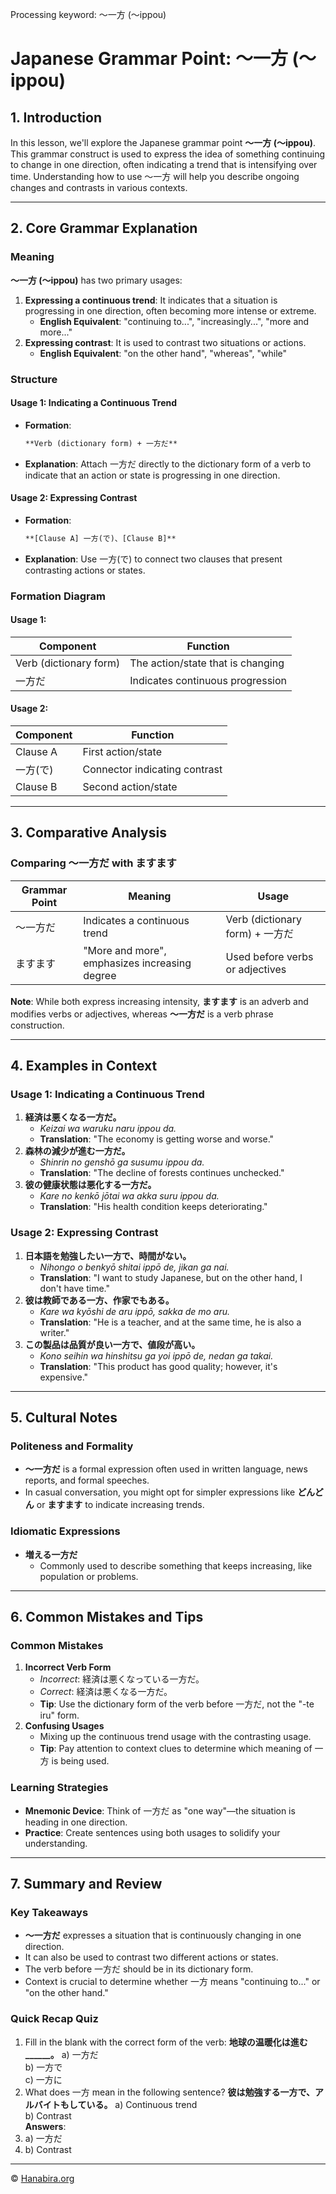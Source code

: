 Processing keyword: ～一方 (〜ippou)
# Japanese Grammar Point: ～一方 (〜ippou)

## 1. Introduction
In this lesson, we'll explore the Japanese grammar point **～一方 (〜ippou)**. This grammar construct is used to express the idea of something continuing to change in one direction, often indicating a trend that is intensifying over time. Understanding how to use ～一方 will help you describe ongoing changes and contrasts in various contexts.

---
## 2. Core Grammar Explanation
### Meaning
**～一方 (〜ippou)** has two primary usages:
1. **Expressing a continuous trend**: It indicates that a situation is progressing in one direction, often becoming more intense or extreme.
   - **English Equivalent**: "continuing to...", "increasingly...", "more and more..."
2. **Expressing contrast**: It is used to contrast two situations or actions.
   - **English Equivalent**: "on the other hand", "whereas", "while"
### Structure
#### Usage 1: Indicating a Continuous Trend
- **Formation**:
  ```markdown
  **Verb (dictionary form) + 一方だ**
  ```
- **Explanation**: Attach 一方だ directly to the dictionary form of a verb to indicate that an action or state is progressing in one direction.
#### Usage 2: Expressing Contrast
- **Formation**:
  ```markdown
  **[Clause A] 一方(で)、[Clause B]**
  ```
- **Explanation**: Use 一方(で) to connect two clauses that present contrasting actions or states.
### Formation Diagram
#### Usage 1:
| Component          | Function                          |
|--------------------|-----------------------------------|
| Verb (dictionary form) | The action/state that is changing |
| 一方だ               | Indicates continuous progression    |
#### Usage 2:
| Component         | Function                |
|-------------------|-------------------------|
| Clause A          | First action/state      |
| 一方(で)            | Connector indicating contrast |
| Clause B          | Second action/state     |
---
## 3. Comparative Analysis
### Comparing ～一方だ with ますます

| Grammar Point | Meaning                       | Usage                                |
|---------------|-------------------------------|--------------------------------------|
| ～一方だ         | Indicates a continuous trend   | Verb (dictionary form) + 一方だ        |
| ますます         | "More and more", emphasizes increasing degree | Used before verbs or adjectives |

**Note**: While both express increasing intensity, **ますます** is an adverb and modifies verbs or adjectives, whereas **～一方だ** is a verb phrase construction.

---
## 4. Examples in Context
### Usage 1: Indicating a Continuous Trend
1. **経済は悪くなる一方だ。**
   - *Keizai wa waruku naru ippou da.*
   - **Translation**: "The economy is getting worse and worse."
2. **森林の減少が進む一方だ。**
   - *Shinrin no genshō ga susumu ippou da.*
   - **Translation**: "The decline of forests continues unchecked."
3. **彼の健康状態は悪化する一方だ。**
   - *Kare no kenkō jōtai wa akka suru ippou da.*
   - **Translation**: "His health condition keeps deteriorating."
### Usage 2: Expressing Contrast
1. **日本語を勉強したい一方で、時間がない。**
   - *Nihongo o benkyō shitai ippō de, jikan ga nai.*
   - **Translation**: "I want to study Japanese, but on the other hand, I don't have time."
2. **彼は教師である一方、作家でもある。**
   - *Kare wa kyōshi de aru ippō, sakka de mo aru.*
   - **Translation**: "He is a teacher, and at the same time, he is also a writer."
3. **この製品は品質が良い一方で、値段が高い。**
   - *Kono seihin wa hinshitsu ga yoi ippō de, nedan ga takai.*
   - **Translation**: "This product has good quality; however, it's expensive."
---
## 5. Cultural Notes
### Politeness and Formality
- **～一方だ** is a formal expression often used in written language, news reports, and formal speeches.
- In casual conversation, you might opt for simpler expressions like **どんどん** or **ますます** to indicate increasing trends.
### Idiomatic Expressions
- **増える一方だ**
  - Commonly used to describe something that keeps increasing, like population or problems.
  
---
## 6. Common Mistakes and Tips
### Common Mistakes
1. **Incorrect Verb Form**
   - *Incorrect*: 経済は悪くなっている一方だ。
   - *Correct*: 経済は悪くなる一方だ。
   - **Tip**: Use the dictionary form of the verb before 一方だ, not the "-te iru" form.
2. **Confusing Usages**
   - Mixing up the continuous trend usage with the contrasting usage.
   - **Tip**: Pay attention to context clues to determine which meaning of 一方 is being used.
### Learning Strategies
- **Mnemonic Device**: Think of 一方だ as "one way"—the situation is heading in one direction.
- **Practice**: Create sentences using both usages to solidify your understanding.
---
## 7. Summary and Review
### Key Takeaways
- **～一方だ** expresses a situation that is continuously changing in one direction.
- It can also be used to contrast two different actions or states.
- The verb before 一方だ should be in its dictionary form.
- Context is crucial to determine whether 一方 means "continuing to..." or "on the other hand."
### Quick Recap Quiz
1. Fill in the blank with the correct form of the verb:
   **地球の温暖化は進む______。**
   a) 一方だ  
   b) 一方で  
   c) 一方に  
2. What does 一方 mean in the following sentence?
   **彼は勉強する一方で、アルバイトもしている。**
   a) Continuous trend  
   b) Contrast  
**Answers**:
1. a) 一方だ
2. b) Contrast


---

© [Hanabira.org](https://hanabira.org)
